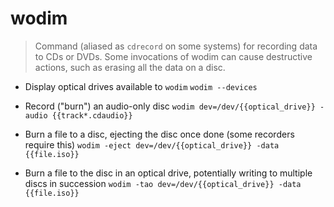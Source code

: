 # wodim
> Command (aliased as `cdrecord` on some systems) for recording data to CDs or DVDs.
> Some invocations of wodim can cause destructive actions, such as erasing all the data on a disc.

- Display optical drives available to `wodim`
`wodim --devices`

- Record ("burn") an audio-only disc
`wodim dev=/dev/{{optical_drive}} -audio {{track*.cdaudio}}`

- Burn a file to a disc, ejecting the disc once done (some recorders require this)
`wodim -eject dev=/dev/{{optical_drive}} -data {{file.iso}}`

- Burn a file to the disc in an optical drive, potentially writing to multiple discs in succession
`wodim -tao dev=/dev/{{optical_drive}} -data {{file.iso}}`
